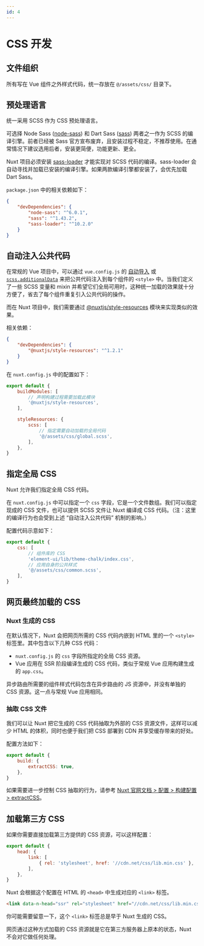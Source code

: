 ```yaml
---
id: 4
---
```


# CSS 开发

## 文件组织

所有写在 Vue 组件之外样式代码，统一存放在 `@/assets/css/` 目录下。

## 预处理语言

统一采用 SCSS 作为 CSS 预处理语言。

可选择 Node Sass ([node-sass](https://www.npmjs.com/package/node-sass)) 和 Dart Sass ([sass](https://www.npmjs.com/package/sass)) 两者之一作为 SCSS 的编译引擎。前者已经被 Sass 官方宣布废弃，且安装过程不稳定，不推荐使用。在通常情况下建议选用后者，安装更简便，功能更新、更全。

Nuxt 项目必须安装 [sass-loader](https://www.npmjs.com/package/sass-loader) 才能实现对 SCSS 代码的编译。sass-loader 会自动寻找并加载已安装的编译引擎。如果两款编译引擎都安装了，会优先加载 Dart Sass。

`package.json` 中的相关依赖如下：

```json
{
	"devDependencies": {
		"node-sass": "^6.0.1",
		"sass": "^1.43.2",
		"sass-loader": "^10.2.0"
	}
}
```

## 自动注入公共代码

在常规的 Vue 项目中，可以通过 `vue.config.js` 的 [自动导入](https://cli.vuejs.org/zh/guide/css.html#%E8%87%AA%E5%8A%A8%E5%8C%96%E5%AF%BC%E5%85%A5) 或 [`scss.additionalData`](https://cli.vuejs.org/zh/guide/css.html#%E5%90%91%E9%A2%84%E5%A4%84%E7%90%86%E5%99%A8-loader-%E4%BC%A0%E9%80%92%E9%80%89%E9%A1%B9) 来把公共代码注入到每个组件的 `<style>` 中。当我们定义了一些 SCSS 变量和 mixin 并希望它们全局可用时，这种统一加载的效果就十分方便了，省去了每个组件重复引入公共代码的操作。

而在 Nuxt 项目中，我们需要通过 [@nuxtjs/style-resources](https://www.npmjs.com/package/@nuxtjs/style-resources) 模块来实现类似的效果。

相关依赖：

```json
{
	"devDependencies": {
		"@nuxtjs/style-resources": "^1.2.1"
	}
}
```

在 `nuxt.config.js` 中的配置如下：

```js
export default {
	buildModules: [
		// 声明构建过程需要加载此模块
		'@nuxtjs/style-resources',
	],

	styleResources: {
		scss: [
			// 指定需要自动加载的全局代码
			'@/assets/css/global.scss',
		],
	},
}
```

## 指定全局 CSS

Nuxt 允许我们指定全局 CSS 代码。

在 `nuxt.config.js` 中可以指定一个 `css` 字段，它是一个文件数组。我们可以指定现成的 CSS 文件，也可以提供 SCSS 文件让 Nuxt 编译成 CSS 代码。（注：这里的编译行为也会受到上述 “自动注入公共代码” 机制的影响。）

配置代码示意如下：

```js
export default {
	css: [
		// 组件库的 CSS
		'element-ui/lib/theme-chalk/index.css',
		// 应用自身的公共样式
		'@/assets/css/common.scss',
	],
}
```

## 网页最终加载的 CSS

### Nuxt 生成的 CSS

在默认情况下，Nuxt 会把网页所需的 CSS 代码内嵌到 HTML 里的一个 `<style>` 标签里。其中包含以下几种 CSS 代码：

* `nuxt.config.js` 的 `css` 字段所指定的全局 CSS 资源。
* Vue 应用在 SSR 阶段编译生成的 CSS 代码，类似于常规 Vue 应用构建生成的 `app.css`。

异步路由所需要的组件样式代码包含在异步路由的 JS 资源中，并没有单独的 CSS 资源。这一点与常规 Vue 应用相同。

### 抽取 CSS 文件

我们可以让 Nuxt 把它生成的 CSS 代码抽取为外部的 CSS 资源文件，这样可以减少 HTML 的体积，同时也便于我们把 CSS 部署到 CDN 并享受缓存带来的好处。

配置方法如下：

```js
export default {
	build: {
		extractCSS: true,
	},
}
```

如果需要进一步控制 CSS 抽取的行为，请参考 [Nuxt 官网文档 > 配置 > 构建配置 > extractCSS](https://nuxtjs.org/docs/configuration-glossary/configuration-build#extractcss)。

## 加载第三方 CSS

如果你需要直接加载第三方提供的 CSS 资源，可以这样配置：

```js
export default {
	head: {
		link: [
			{ rel: 'stylesheet', href: '//cdn.net/css/lib.min.css' },
		],
	},
}
```

Nuxt 会根据这个配置在 HTML 的 `<head>` 中生成对应的 `<link>` 标签。

```html
<link data-n-head="ssr" rel="stylesheet" href="//cdn.net/css/lib.min.css">
```

你可能需要留意一下，这个 `<link>` 标签总是早于 Nuxt 生成的 CSS。

网页通过这种方式加载的 CSS 资源就是它在第三方服务器上原本的状态，Nuxt 不会对它做任何处理。

